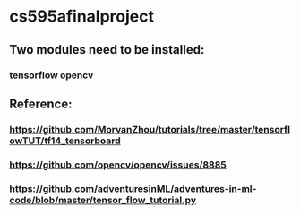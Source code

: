 # cs595afinalproject
## Two modules need to be installed:
### tensorflow opencv
## Reference:
### https://github.com/MorvanZhou/tutorials/tree/master/tensorflowTUT/tf14_tensorboard
### https://github.com/opencv/opencv/issues/8885
### https://github.com/adventuresinML/adventures-in-ml-code/blob/master/tensor_flow_tutorial.py
